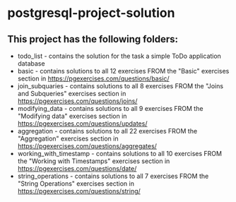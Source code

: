 # postgresql-project-solution

## This project has the following folders:
- todo_list - contains the solution for the task a simple ToDo application database
- basic - contains solutions to all 12 exercises FROM the "Basic" exercises section in https://pgexercises.com/questions/basic/
- join_subquaries - contains solutions to all 8 exercises FROM the "Joins and Subqueries" exercises section in https://pgexercises.com/questions/joins/
- modifying_data - contains solutions to all 9 exercises FROM the "Modifying data" exercises section in https://pgexercises.com/questions/updates/
- aggregation - contains solutions to all 22 exercises FROM the "Aggregation" exercises section in https://pgexercises.com/questions/aggregates/
- working_with_timestamp - contains solutions to all 10 exercises FROM the "Working with Timestamps" exercises section in https://pgexercises.com/questions/date/
- string_operations - contains solutions to all 7 exercises FROM the "String Operations" exercises section in https://pgexercises.com/questions/string/



